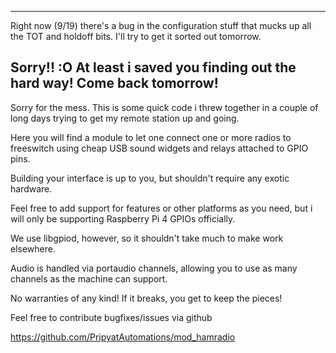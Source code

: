 ****
 Right now (9/19) there's a bug in the configuration stuff that mucks up
all the TOT and holdoff bits. I'll try to get it sorted out tomorrow.

Sorry!! :O At least i saved you finding out the hard way! Come back
tomorrow!
----


Sorry for the mess. This is some quick code i threw together in a couple of
long days trying to get my remote station up and going.


Here you will find a module to let one connect one or more radios to
freeswitch using cheap USB sound widgets and relays attached to GPIO pins.

Building your interface is up to you, but shouldn't require any exotic
hardware.


Feel free to add support for features or other platforms as you need, but i
will only be supporting Raspberry Pi 4 GPIOs officially.

We use libgpiod, however, so it shouldn't take much to make work elsewhere.


Audio is handled via portaudio channels, allowing you to use as many
channels as the machine can support.

No warranties of any kind! If it breaks, you get to keep the pieces!

Feel free to contribute bugfixes/issues via github

https://github.com/PripyatAutomations/mod_hamradio
